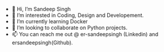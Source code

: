 - 👋 Hi, I’m Sandeep Singh
- 👀 I’m interested in Coding, Design and Developement.
- 🌱 I’m currently learning Docker
- 💞️ I’m looking to collaborate on Python projects.
- 📫 You can reach me out @ er-sandeepsingh (Linkedin) and ersandeepsingh(Github).

<!---
ersandeepsingh/ersandeepsingh is a ✨ special ✨ repository because its `README.md` (this file) appears on your GitHub profile.
You can click the Preview link to take a look at your changes.
--->
